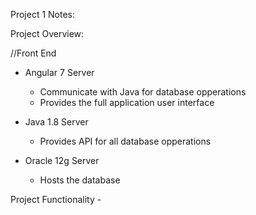 Project 1 Notes:

Project Overview:

//Front End
* Angular 7 Server
    - Communicate with Java for database opperations
    - Provides the full application user interface

* Java 1.8 Server
    - Provides API for all database opperations

* Oracle 12g Server
    - Hosts the database


Project Functionality
    - 




